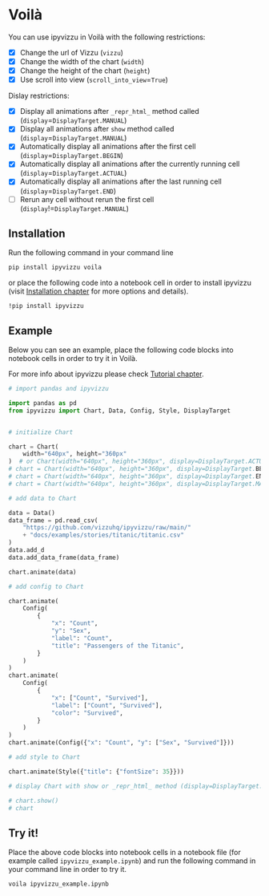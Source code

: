 # Voilà

You can use ipyvizzu in Voilà with the following restrictions:

- [x] Change the url of Vizzu (`vizzu`)
- [x] Change the width of the chart (`width`)
- [x] Change the height of the chart (`height`)
- [x] Use scroll into view (`scroll_into_view`=`True`)

Dislay restrictions:

- [x] Display all animations after `_repr_html_` method called
  (`display`=`DisplayTarget.MANUAL`)
- [x] Display all animations after `show` method called
  (`display`=`DisplayTarget.MANUAL`)
- [x] Automatically display all animations after the first cell
  (`display`=`DisplayTarget.BEGIN`)
- [x] Automatically display all animations after the currently running cell
  (`display`=`DisplayTarget.ACTUAL`)
- [x] Automatically display all animations after the last running cell
  (`display`=`DisplayTarget.END`)
- [ ] Rerun any cell without rerun the first cell
  (`display`!=`DisplayTarget.MANUAL`)

## Installation

Run the following command in your command line

```sh
pip install ipyvizzu voila
```

or place the following code into a notebook cell in order to install ipyvizzu
(visit [Installation chapter](../../installation.md) for more options and
details).

```
!pip install ipyvizzu
```

## Example

Below you can see an example, place the following code blocks into notebook
cells in order to try it in Voilà.

For more info about ipyvizzu please check
[Tutorial chapter](../../tutorial/index.md).

```python
# import pandas and ipyvizzu

import pandas as pd
from ipyvizzu import Chart, Data, Config, Style, DisplayTarget


# initialize Chart

chart = Chart(
    width="640px", height="360px"
)  # or Chart(width="640px", height="360px", display=DisplayTarget.ACTUAL)
# chart = Chart(width="640px", height="360px", display=DisplayTarget.BEGIN)
# chart = Chart(width="640px", height="360px", display=DisplayTarget.END)
# chart = Chart(width="640px", height="360px", display=DisplayTarget.MANUAL)
```

```python
# add data to Chart

data = Data()
data_frame = pd.read_csv(
    "https://github.com/vizzuhq/ipyvizzu/raw/main/"
    + "docs/examples/stories/titanic/titanic.csv"
)
data.add_d
data.add_data_frame(data_frame)

chart.animate(data)
```

```python
# add config to Chart

chart.animate(
    Config(
        {
            "x": "Count",
            "y": "Sex",
            "label": "Count",
            "title": "Passengers of the Titanic",
        }
    )
)
chart.animate(
    Config(
        {
            "x": ["Count", "Survived"],
            "label": ["Count", "Survived"],
            "color": "Survived",
        }
    )
)
chart.animate(Config({"x": "Count", "y": ["Sex", "Survived"]}))
```

```python
# add style to Chart

chart.animate(Style({"title": {"fontSize": 35}}))
```

```python
# display Chart with show or _repr_html_ method (display=DisplayTarget.MANUAL)

# chart.show()
# chart
```

## Try it!

Place the above code blocks into notebook cells in a notebook file (for example
called `ipyvizzu_example.ipynb`) and run the following command in your command
line in order to try it.

```sh
voila ipyvizzu_example.ipynb
```
